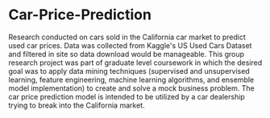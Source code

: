 # Car-Price-Prediction
Research conducted on cars sold in the California car market to predict used car prices. Data was collected from Kaggle's US Used Cars Dataset and filtered in site so data download would be manageable. This group research project was part of graduate level coursework in which the desired goal was to apply data mining techniques (supervised and unsupervised learning, feature engineering, machine learning algorithms, and ensemble model implementation) to create and solve a mock business problem. The car price prediction model is intended to be utilized by a car dealership trying to break into the California market.


